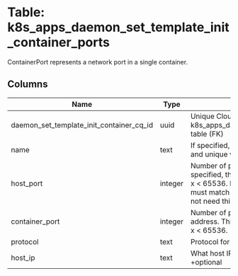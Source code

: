 
# Table: k8s_apps_daemon_set_template_init_container_ports
ContainerPort represents a network port in a single container.
## Columns
| Name        | Type           | Description  |
| ------------- | ------------- | -----  |
|daemon_set_template_init_container_cq_id|uuid|Unique CloudQuery ID of k8s_apps_daemon_set_template_init_containers table (FK)|
|name|text|If specified, this must be an IANA_SVC_NAME and unique within the pod|
|host_port|integer|Number of port to expose on the host. If specified, this must be a valid port number, 0 < x < 65536. If HostNetwork is specified, this must match ContainerPort. Most containers do not need this. +optional|
|container_port|integer|Number of port to expose on the pod's IP address. This must be a valid port number, 0 < x < 65536.|
|protocol|text|Protocol for port|
|host_ip|text|What host IP to bind the external port to. +optional|
